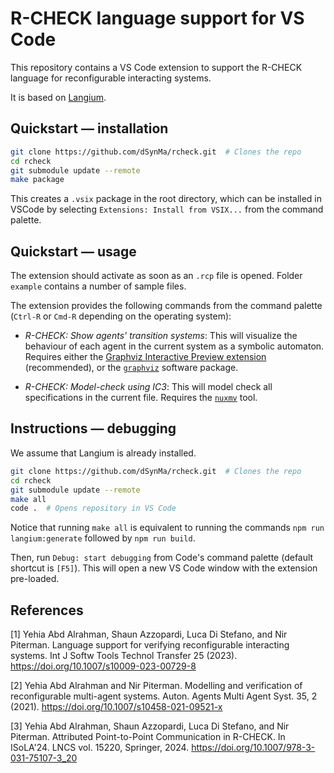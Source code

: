 # R-CHECK language support for VS Code

This repository contains a VS Code extension to support the R-CHECK
language for reconfigurable interacting systems.

It is based on [Langium](https://langium.org/).

## Quickstart — installation

```bash
git clone https://github.com/dSynMa/rcheck.git  # Clones the repo
cd rcheck 
git submodule update --remote
make package
```

This creates a `.vsix` package in the root directory, which can be installed in
VSCode by selecting `Extensions: Install from VSIX...` from the command palette.

## Quickstart — usage

The extension should activate as soon as an `.rcp` file is opened.
Folder `example` contains a number of sample files.

The extension provides the following commands from the command palette (`Ctrl-R` or `Cmd-R` depending on the operating system):

* *R-CHECK: Show agents' transition systems*: This will visualize the behaviour of each agent in the current system as a symbolic automaton. Requires either the [Graphviz Interactive Preview extension](https://marketplace.visualstudio.com/items?itemName=tintinweb.graphviz-interactive-preview) (recommended), or the [`graphviz`](https://graphviz.org/) software package.

* *R-CHECK: Model-check using IC3*: This will model check all specifications in the current file. Requires the [`nuxmv`](https://nuxmv.fbk.eu/) tool.


## Instructions — debugging

We assume that Langium is already installed.

```bash
git clone https://github.com/dSynMa/rcheck.git  # Clones the repo
cd rcheck 
git submodule update --remote
make all
code .  # Opens repository in VS Code
```

Notice that running `make all` is equivalent to running the commands `npm run langium:generate` followed by `npm run build`.

Then, run `Debug: start debugging` from Code's command palette (default shortcut is `[F5]`).
This will open a new VS Code window with the extension pre-loaded.

## References 

[1] Yehia Abd Alrahman, Shaun Azzopardi, Luca Di Stefano, and Nir Piterman. Language support for verifying reconfigurable interacting systems. Int J Softw Tools Technol Transfer 25 (2023). https://doi.org/10.1007/s10009-023-00729-8

[2] Yehia Abd Alrahman and Nir Piterman. Modelling and verification of reconfigurable multi-agent systems. Auton. Agents Multi Agent Syst. 35, 2 (2021). https://doi.org/10.1007/s10458-021-09521-x

[3] Yehia Abd Alrahman, Shaun Azzopardi, Luca Di Stefano, and Nir Piterman. Attributed Point-to-Point Communication in R-CHECK. In ISoLA'24. LNCS vol. 15220, Springer, 2024. https://doi.org/10.1007/978-3-031-75107-3_20
